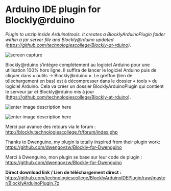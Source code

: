 # Arduino IDE plugin for Blockly@rduino

*Plugin to unzip inside Arduino\tools\.
It creates a BlocklyArduinoPlugin folder within a jar server file and Blockly@rduino updated (https://github.com/technologiescollege/Blockly-at-rduino).*

![screen capture](https://raw.githubusercontent.com/technologiescollege/BlocklyArduinoIDEPlugin/master/capture_en.jpg)


Blockly@rduino s’intègre complètement au logiciel Arduino pour une utilisation 100% hors ligne. Il suffira de lancer le logiciel Arduino puis de cliquer dans « outils -> Blockly@rduino ». Le greffon (lien de téléchargement en bas) est à décompresser dans le dossier « tools » du logiciel Arduino. Cela va créer un dossier BlocklyArduinoPlugin qui contient le serveur jar et Blockly@rduino mis à jour (https://github.com/technologiescollege/Blockly-at-rduino).

![enter image description here](https://raw.githubusercontent.com/technologiescollege/BlocklyArduinoIDEPlugin/master/capture_fr.jpg)

![enter image description here](https://raw.githubusercontent.com/technologiescollege/BlocklyArduinoIDEPlugin/master/arborescence.jpg)

Merci par avance des retours via le forum : http://blockly.technologiescollege.fr/forum/index.php

Thanks to Dwenguino, my plugin is totally inspired from their plugin work: https://github.com/dwengovzw/Blockly-for-Dwenguino

Merci à Dwenguino, mon plugin se base sur leur code de plugin : https://github.com/dwengovzw/Blockly-for-Dwenguino


**Direct download link / Lien de téléchargement direct :**
https://github.com/technologiescollege/BlocklyArduinoIDEPlugin/raw/master/BlocklyArduinoPlugin.7z
